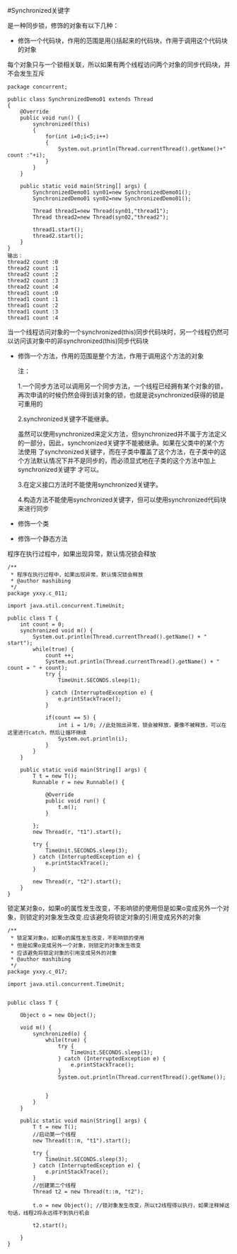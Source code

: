 #Synchronized关键字

是一种同步锁，修饰的对象有以下几种：

* 修饰一个代码块，作用的范围是用{}括起来的代码块，作用于调用这个代码块的对象

每个对象只与一个锁相关联，所以如果有两个线程访问两个对象的同步代码块，并不会发生互斥

```
package concurrent;

public class SynchronizedDemo01 extends Thread
{
	@Override
	public void run() {
		synchronized(this)
		{
			for(int i=0;i<5;i++)
			{
				System.out.println(Thread.currentThread().getName()+" count :"+i);
			}
		}
	}

	public static void main(String[] args) {
		SynchronizedDemo01 syn01=new SynchronizedDemo01();
		SynchronizedDemo01 syn02=new SynchronizedDemo01();
		
		Thread thread1=new Thread(syn01,"thread1");
		Thread thread2=new Thread(syn02,"thread2");
		
		thread1.start();
		thread2.start();
	}
}
输出：
thread2 count :0
thread2 count :1
thread2 count :2
thread2 count :3
thread2 count :4
thread1 count :0
thread1 count :1
thread1 count :2
thread1 count :3
thread1 count :4

```

  当一个线程访问对象的一个synchronized(this)同步代码块时，另一个线程仍然可以访问该对象中的非synchronized(this)同步代码块

* 修饰一个方法，作用的范围是整个方法，作用于调用这个方法的对象

  注：
  
  1.一个同步方法可以调用另一个同步方法，一个线程已经拥有某个对象的锁，再次申请的时候仍然会得到该对象的锁，也就是说synchronized获得的锁是可重用的

  2.synchronized关键字不能继承。
  
  虽然可以使用synchronized来定义方法，但synchronized并不属于方法定义的一部分，因此，synchronized关键字不能被继承。如果在父类中的某个方法使用
  了synchronized关键字，而在子类中覆盖了这个方法，在子类中的这个方法默认情况下并不是同步的，而必须显式地在子类的这个方法中加上synchronized关键字
  才可以。
  
  3.在定义接口方法时不能使用synchronized关键字。

  4.构造方法不能使用synchronized关键字，但可以使用synchronized代码块来进行同步
  
* 修饰一个类

* 修饰一个静态方法

程序在执行过程中，如果出现异常，默认情况锁会释放
```
/**
 * 程序在执行过程中，如果出现异常，默认情况锁会释放
 * @author mashibing
 */
package yxxy.c_011;

import java.util.concurrent.TimeUnit;

public class T {
	int count = 0;
	synchronized void m() {
		System.out.println(Thread.currentThread().getName() + " start");
		while(true) {
			count ++;
			System.out.println(Thread.currentThread().getName() + " count = " + count);
			try {
				TimeUnit.SECONDS.sleep(1);
				
			} catch (InterruptedException e) {
				e.printStackTrace();
			}
			
			if(count == 5) {
				int i = 1/0; //此处抛出异常，锁会被释放，要像不被释放，可以在这里进行catch，然后让循环继续
				System.out.println(i);
			}
		}
	}
	
	public static void main(String[] args) {
		T t = new T();
		Runnable r = new Runnable() {

			@Override
			public void run() {
				t.m();
			}
			
		};
		new Thread(r, "t1").start();
		
		try {
			TimeUnit.SECONDS.sleep(3);
		} catch (InterruptedException e) {
			e.printStackTrace();
		}
		
		new Thread(r, "t2").start();
	}
}
```

 锁定某对象o，如果o的属性发生改变，不影响锁的使用但是如果o变成另外一个对象，则锁定的对象发生改变.应该避免将锁定对象的引用变成另外的对象
 
```
/**
 * 锁定某对象o，如果o的属性发生改变，不影响锁的使用
 * 但是如果o变成另外一个对象，则锁定的对象发生改变
 * 应该避免将锁定对象的引用变成另外的对象
 * @author mashibing
 */
package yxxy.c_017;

import java.util.concurrent.TimeUnit;


public class T {
	
	Object o = new Object();

	void m() {
		synchronized(o) {
			while(true) {
				try {
					TimeUnit.SECONDS.sleep(1);
				} catch (InterruptedException e) {
					e.printStackTrace();
				}
				System.out.println(Thread.currentThread().getName());
				
				
			}
		}
	}
	
	public static void main(String[] args) {
		T t = new T();
		//启动第一个线程
		new Thread(t::m, "t1").start();
		
		try {
			TimeUnit.SECONDS.sleep(3);
		} catch (InterruptedException e) {
			e.printStackTrace();
		}
		//创建第二个线程
		Thread t2 = new Thread(t::m, "t2");
		
		t.o = new Object(); //锁对象发生改变，所以t2线程得以执行，如果注释掉这句话，线程2将永远得不到执行机会
		
		t2.start();
		
	}
}

```
